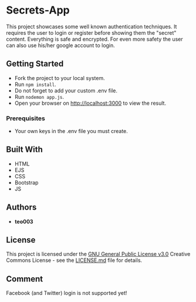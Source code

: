 # Secrets-App

This project showcases some well known authentication techniques. It requires the user to login or register before showing them the "secret" content. Everything is safe and encrypted. For even more safety the user can also use his/her google account to login.

## Getting Started

  - Fork the project to your local system.
  - Run `npm install`.
  - Do not forget to add your custom .env file.
  - Run `nodemon app.js`.
  - Open your browser on [http://localhost:3000](http://localhost:3000) to view the result.

### Prerequisites

  - Your own keys in the .env file you must create.

## Built With

  - HTML
  - EJS
  - CSS
  - Bootstrap
  - JS

## Authors

  - **teo003**

## License

This project is licensed under the [GNU General Public License v3.0](LICENSE.md)
Creative Commons License - see the [LICENSE.md](LICENSE.md) file for
details.

## Comment
Facebook (and Twitter) login is not supported yet!
